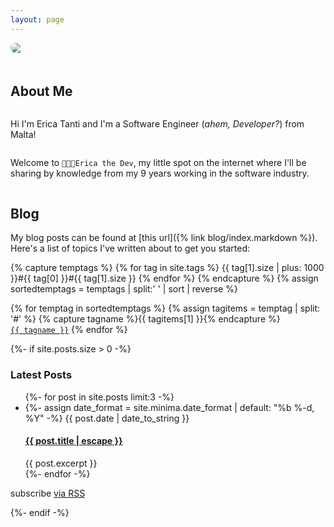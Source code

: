 ```yaml
---
layout: page
---
```

<style>
  .flex {
    display: flex;
  }

  .flex-row {
    flex-direction: row;
  }

  .flex-col {
    flex-direction: column;
  }

  .flex-wrap {
    flex-wrap: wrap;
  }

  .radius {
    border-radius: 10px
  }

  .mr {
    margin-right: 20px;
  }

  .mb {
    margin-bottom: 20px;
  }

  .flex-1 {
    flex: 1;
  }

  .align-items-center {
    align-items: center;
  }
</style>

<div class="flex flex-row flex-wrap align-items-center">
  <img style="min-width: 236px" class="mr mb radius flex" src="/assets/erica_tanti.jpg">
  <div class="flex flex-col flex-1" style="min-width: 400px">
    <h2>About Me</h2>
    <p>
      Hi I'm Erica Tanti and I'm a Software Engineer (<em>ahem, Developer?</em>) from Malta!
    </p>
    <p>
      Welcome to <code class="highligher-rouge">👩🏻‍💻Erica the Dev</code>, my little spot on the internet where I'll be sharing by knowledge from my 9 years working in the software   industry.
    </p>
  </div>
</div>

<h2>Blog</h2>
My blog posts can be found at [this url]({% link blog/index.markdown %}). Here's a list of topics I've written about to get you started:

{% capture temptags %}
  {% for tag in site.tags %}
    {{ tag[1].size | plus: 1000 }}#{{ tag[0] }}#{{ tag[1].size }}
  {% endfor %}
{% endcapture %}
{% assign sortedtemptags = temptags | split:' ' | sort | reverse %}
<p>
    {% for temptag in sortedtemptags %}
        {% assign tagitems = temptag | split: '#' %}
        {% capture tagname %}{{ tagitems[1] }}{% endcapture %}
        <a href="/tag/{{ tagname }}"><code class="highligher-rouge"><nobr>{{ tagname }}</nobr></code></a>
    {% endfor %}
</p>

{%- if site.posts.size > 0 -%}
<br/>
  <h3>Latest Posts</h3>
  <ul class="post-list">
    {%- for post in site.posts limit:3 -%}
    <li>
      {%- assign date_format = site.minima.date_format | default: "%b %-d, %Y" -%}
      <span class="post-meta">{{ post.date | date_to_string }}</span>
      <h4>
        <a class="post-link" href="{{ post.url | relative_url }}">
          {{ post.title | escape }}
        </a>
      </h4>
      {{ post.excerpt }}
    </li>
    {%- endfor -%}
  </ul>

  <p class="rss-subscribe">subscribe <a href="{{ "/feed.xml" | relative_url }}">via RSS</a></p>
{%- endif -%}
